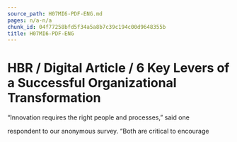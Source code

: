 ```yaml
---
source_path: H07MI6-PDF-ENG.md
pages: n/a-n/a
chunk_id: 04f77258bfd5f34a5a8b7c39c194c00d9648355b
title: H07MI6-PDF-ENG
---
```

# HBR / Digital Article / 6 Key Levers of a Successful Organizational Transformation

“Innovation requires the right people and processes,” said one

respondent to our anonymous survey. “Both are critical to encourage
